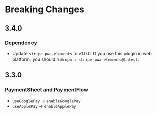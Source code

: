 # Breaking Changes
## 3.4.0
### Dependency
- Update `stripe-pwa-elements` to v1.0.0. If you use this plugin in web platform, you should run `npm i stripe-pwa-elements@latest`.

## 3.3.0
### PaymentSheet and PaymentFlow
- `useGooglePay` -> `enableGooglePay`
- `useApplePay` -> `enableApplePay`
